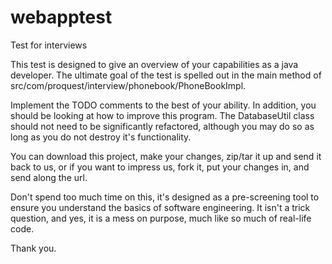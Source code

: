 webapptest
==========

Test for interviews

This test is designed to give an overview of your capabilities as a java developer.  The ultimate goal of the test is spelled out in the main method of src/com/proquest/interview/phonebook/PhoneBookImpl.

Implement the TODO comments to the best of your ability.  In addition, you should be looking at how to improve this program.  The DatabaseUtil class should not need to be significantly refactored, although you may do so as long as you do not destroy it's functionality.

You can download this project, make your changes, zip/tar it up and send it back to us, or if you want to impress us, fork it, put your changes in, and send along the url.

Don't spend too much time on this, it's designed as a pre-screening tool to ensure you understand the basics of software engineering.  It isn't a trick question, and yes, it is a mess on purpose, much like so much of real-life code.


Thank you.
